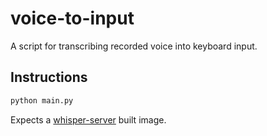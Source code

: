 # voice-to-input

A script for transcribing recorded voice into keyboard input. 

## Instructions

``` sh
python main.py
```

Expects a [whisper-server](https://github.com/dev-namespace/whisper-server) built image.
